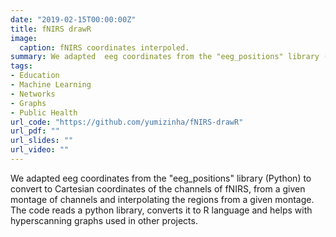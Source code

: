 ```yaml
---
date: "2019-02-15T00:00:00Z"
title: fNIRS drawR
image: 
  caption: fNIRS coordinates interpoled.
summary: We adapted  eeg coordinates from the "eeg_positions" library (Python) to convert to Cartesian coordinates of the channels of fNIRS.
tags:
- Education
- Machine Learning
- Networks
- Graphs
- Public Health
url_code: "https://github.com/yumizinha/fNIRS-drawR"
url_pdf: ""
url_slides: ""
url_video: ""
---
```


We adapted  eeg coordinates from the "eeg_positions" library (Python) to convert to Cartesian coordinates of the channels of fNIRS, from a given montage of channels and interpolating the regions from a given montage. The code reads a python library, converts it to R language and helps with hyperscanning graphs used in other projects.